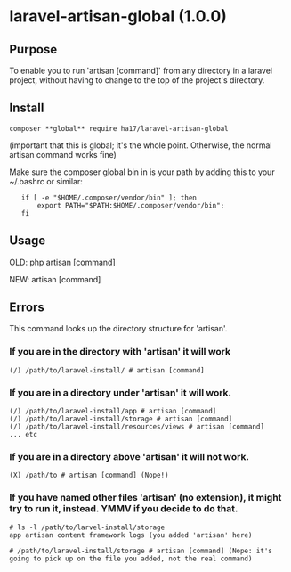 # laravel-artisan-global (1.0.0)

## Purpose
   To enable you to run 'artisan [command]' from any directory in a laravel project, without having to change to the top
   of the project's directory.

## Install
   `composer **global** require ha17/laravel-artisan-global`
   
   (important that this is global; it's the whole point. Otherwise, the normal artisan command works fine)

   Make sure the composer global bin in is your path by adding this to your ~/.bashrc or similar:

       if [ -e "$HOME/.composer/vendor/bin" ]; then
           export PATH="$PATH:$HOME/.composer/vendor/bin";
       fi

   

   
## Usage
   OLD: php artisan [command]
   
   NEW: artisan [command]
   
## Errors
   This command looks up the directory structure for 'artisan'. 
   
### If you are in the directory with 'artisan' it will work
    (/) /path/to/laravel-install/ # artisan [command]

### If you are in a directory under 'artisan' it will work. 
    (/) /path/to/laravel-install/app # artisan [command]
    (/) /path/to/laravel-install/storage # artisan [command]
    (/) /path/to/laravel-install/resources/views # artisan [command]
    ... etc

### If you are in a directory above 'artisan' it will not work. 
    (X) /path/to # artisan [command] (Nope!)

### If you have named other files 'artisan' (no extension), it might try to run it, instead. YMMV if you decide to do that.
    # ls -l /path/to/larvel-install/storage
    app artisan content framework logs (you added 'artisan' here)
    
    # /path/to/laravel-install/storage # artisan [command] (Nope: it's going to pick up on the file you added, not the real command)
